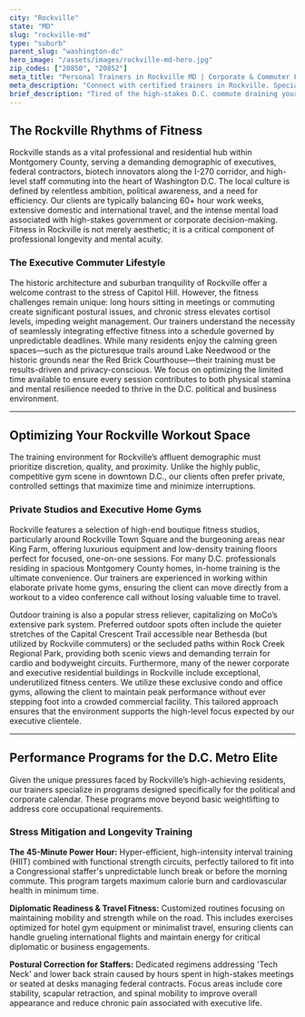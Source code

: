 ```yaml
---
city: "Rockville"
state: "MD"
slug: "rockville-md"
type: "suburb"
parent_slug: "washington-dc"
hero_image: "/assets/images/rockville-md-hero.jpg"
zip_codes: ["20850", "20852"]
meta_title: "Personal Trainers in Rockville MD | Corporate & Commuter Fitness"
meta_description: "Connect with certified trainers in Rockville. Specialists in corporate campus gyms, commuter-friendly schedules, and large fitness centers."
brief_description: "Tired of the high-stakes D.C. commute draining your energy? Find the perfect certified personal trainer right here in affluent Rockville, MD. We match high-achieving Montgomery County professionals and executives with elite coaches specializing in time-efficient, stress-busting workouts. Achieve your fitness goals—whether it’s maintaining peak performance for demanding federal contracts or sculpting your physique for diplomatic travel. Start your personalized fitness journey today and unlock exclusive access to the best private training and accountability in the DC Metro area."
---
```

## The Rockville Rhythms of Fitness

Rockville stands as a vital professional and residential hub within Montgomery County, serving a demanding demographic of executives, federal contractors, biotech innovators along the I-270 corridor, and high-level staff commuting into the heart of Washington D.C. The local culture is defined by relentless ambition, political awareness, and a need for efficiency. Our clients are typically balancing 60+ hour work weeks, extensive domestic and international travel, and the intense mental load associated with high-stakes government or corporate decision-making. Fitness in Rockville is not merely aesthetic; it is a critical component of professional longevity and mental acuity.

### The Executive Commuter Lifestyle

The historic architecture and suburban tranquility of Rockville offer a welcome contrast to the stress of Capitol Hill. However, the fitness challenges remain unique: long hours sitting in meetings or commuting create significant postural issues, and chronic stress elevates cortisol levels, impeding weight management. Our trainers understand the necessity of seamlessly integrating effective fitness into a schedule governed by unpredictable deadlines. While many residents enjoy the calming green spaces—such as the picturesque trails around Lake Needwood or the historic grounds near the Red Brick Courthouse—their training must be results-driven and privacy-conscious. We focus on optimizing the limited time available to ensure every session contributes to both physical stamina and mental resilience needed to thrive in the D.C. political and business environment.

---

## Optimizing Your Rockville Workout Space

The training environment for Rockville’s affluent demographic must prioritize discretion, quality, and proximity. Unlike the highly public, competitive gym scene in downtown D.C., our clients often prefer private, controlled settings that maximize time and minimize interruptions. 

### Private Studios and Executive Home Gyms

Rockville features a selection of high-end boutique fitness studios, particularly around Rockville Town Square and the burgeoning areas near King Farm, offering luxurious equipment and low-density training floors perfect for focused, one-on-one sessions. For many D.C. professionals residing in spacious Montgomery County homes, in-home training is the ultimate convenience. Our trainers are experienced in working within elaborate private home gyms, ensuring the client can move directly from a workout to a video conference call without losing valuable time to travel.

Outdoor training is also a popular stress reliever, capitalizing on MoCo’s extensive park system. Preferred outdoor spots often include the quieter stretches of the Capital Crescent Trail accessible near Bethesda (but utilized by Rockville commuters) or the secluded paths within Rock Creek Regional Park, providing both scenic views and demanding terrain for cardio and bodyweight circuits. Furthermore, many of the newer corporate and executive residential buildings in Rockville include exceptional, underutilized fitness centers. We utilize these exclusive condo and office gyms, allowing the client to maintain peak performance without ever stepping foot into a crowded commercial facility. This tailored approach ensures that the environment supports the high-level focus expected by our executive clientele.

---

## Performance Programs for the D.C. Metro Elite

Given the unique pressures faced by Rockville’s high-achieving residents, our trainers specialize in programs designed specifically for the political and corporate calendar. These programs move beyond basic weightlifting to address core occupational requirements.

### Stress Mitigation and Longevity Training

**The 45-Minute Power Hour:** Hyper-efficient, high-intensity interval training (HIIT) combined with functional strength circuits, perfectly tailored to fit into a Congressional staffer's unpredictable lunch break or before the morning commute. This program targets maximum calorie burn and cardiovascular health in minimum time.

**Diplomatic Readiness & Travel Fitness:** Customized routines focusing on maintaining mobility and strength while on the road. This includes exercises optimized for hotel gym equipment or minimalist travel, ensuring clients can handle grueling international flights and maintain energy for critical diplomatic or business engagements.

**Postural Correction for Staffers:** Dedicated regimens addressing 'Tech Neck' and lower back strain caused by hours spent in high-stakes meetings or seated at desks managing federal contracts. Focus areas include core stability, scapular retraction, and spinal mobility to improve overall appearance and reduce chronic pain associated with executive life.